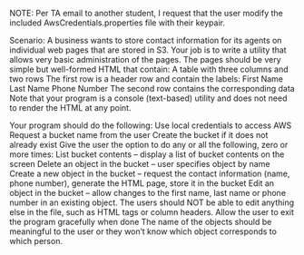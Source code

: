 NOTE: Per TA email to another student, I request that the user modify the included AwsCredentials.properties file with their keypair.

Scenario: A business wants to store contact information for its agents on individual web pages that are stored in S3. Your job is to write a utility that allows very basic administration of the pages. The pages should be very simple but well-formed HTML that contain:
A table with three columns and two rows
The first row is a header row and contain the labels:
 First Name
 Last Name
 Phone Number
The second row contains the corresponding data
Note that your program is a console (text-based) utility and does not need to render the HTML at any point.

Your program should do the following:
Use local credentials to access AWS
 Request a bucket name from the user
 Create the bucket if it does not already exist
Give the user the option to do any or all the following, zero or more times:
 List bucket contents – display a list of bucket contents on the screen
Delete an object in the bucket – user specifies object by name
Create a new object in the bucket – request the contact information (name, phone number), generate the HTML page, store it in the bucket
 Edit an object in the bucket – allow changes to the first name, last name or phone number in an existing object. The users should NOT be able to edit anything else in the file, such as HTML tags or column headers.
Allow the user to exit the program gracefully when done
The name of the objects should be meaningful to the user or they won’t know which object corresponds to which person.
